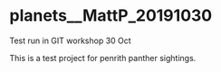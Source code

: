 # planets__MattP_20191030
Test run in GIT workshop 30 Oct

This is a test project for penrith panther sightings.
